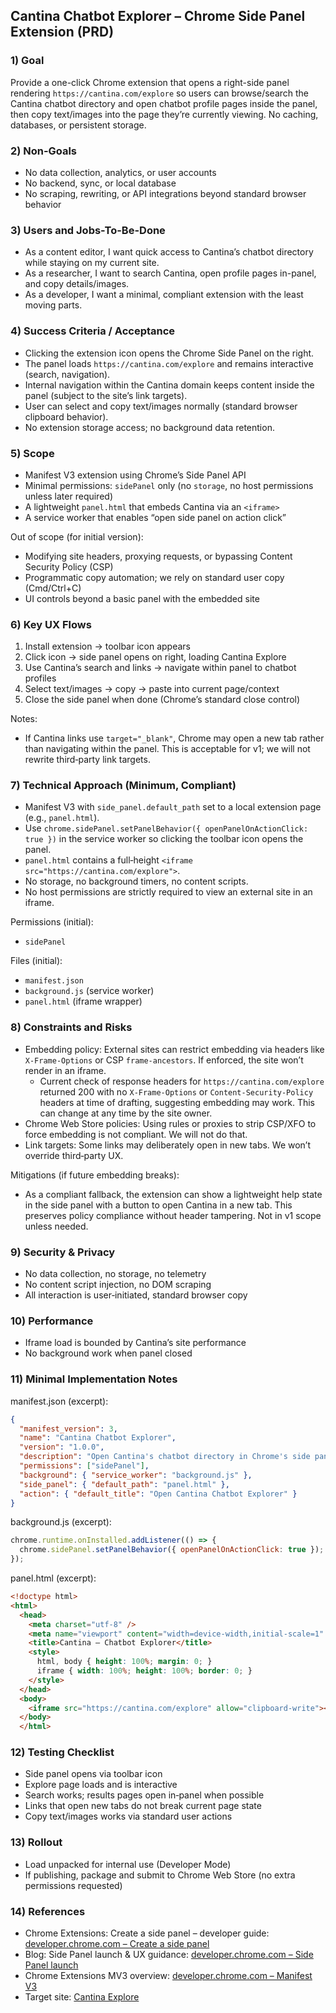 ## Cantina Chatbot Explorer – Chrome Side Panel Extension (PRD)

### 1) Goal
Provide a one-click Chrome extension that opens a right-side panel rendering `https://cantina.com/explore` so users can browse/search the Cantina chatbot directory and open chatbot profile pages inside the panel, then copy text/images into the page they’re currently viewing. No caching, databases, or persistent storage.

### 2) Non‑Goals
- No data collection, analytics, or user accounts
- No backend, sync, or local database
- No scraping, rewriting, or API integrations beyond standard browser behavior

### 3) Users and Jobs-To-Be-Done
- As a content editor, I want quick access to Cantina’s chatbot directory while staying on my current site.
- As a researcher, I want to search Cantina, open profile pages in-panel, and copy details/images.
- As a developer, I want a minimal, compliant extension with the least moving parts.

### 4) Success Criteria / Acceptance
- Clicking the extension icon opens the Chrome Side Panel on the right.
- The panel loads `https://cantina.com/explore` and remains interactive (search, navigation).
- Internal navigation within the Cantina domain keeps content inside the panel (subject to the site’s link targets).
- User can select and copy text/images normally (standard browser clipboard behavior).
- No extension storage access; no background data retention.

### 5) Scope
- Manifest V3 extension using Chrome’s Side Panel API
- Minimal permissions: `sidePanel` only (no `storage`, no host permissions unless later required)
- A lightweight `panel.html` that embeds Cantina via an `<iframe>`
- A service worker that enables “open side panel on action click”

Out of scope (for initial version):
- Modifying site headers, proxying requests, or bypassing Content Security Policy (CSP)
- Programmatic copy automation; we rely on standard user copy (Cmd/Ctrl+C)
- UI controls beyond a basic panel with the embedded site

### 6) Key UX Flows
1) Install extension → toolbar icon appears
2) Click icon → side panel opens on right, loading Cantina Explore
3) Use Cantina’s search and links → navigate within panel to chatbot profiles
4) Select text/images → copy → paste into current page/context
5) Close the side panel when done (Chrome’s standard close control)

Notes:
- If Cantina links use `target="_blank"`, Chrome may open a new tab rather than navigating within the panel. This is acceptable for v1; we will not rewrite third‑party link targets.

### 7) Technical Approach (Minimum, Compliant)
- Manifest V3 with `side_panel.default_path` set to a local extension page (e.g., `panel.html`).
- Use `chrome.sidePanel.setPanelBehavior({ openPanelOnActionClick: true })` in the service worker so clicking the toolbar icon opens the panel.
- `panel.html` contains a full‑height `<iframe src="https://cantina.com/explore">`.
- No storage, no background timers, no content scripts.
- No host permissions are strictly required to view an external site in an iframe.

Permissions (initial):
- `sidePanel`

Files (initial):
- `manifest.json`
- `background.js` (service worker)
- `panel.html` (iframe wrapper)

### 8) Constraints and Risks
- Embedding policy: External sites can restrict embedding via headers like `X-Frame-Options` or CSP `frame-ancestors`. If enforced, the site won’t render in an iframe.
  - Current check of response headers for `https://cantina.com/explore` returned 200 with no `X-Frame-Options` or `Content-Security-Policy` headers at time of drafting, suggesting embedding may work. This can change at any time by the site owner.
- Chrome Web Store policies: Using rules or proxies to strip CSP/XFO to force embedding is not compliant. We will not do that.
- Link targets: Some links may deliberately open in new tabs. We won’t override third‑party UX.

Mitigations (if future embedding breaks):
- As a compliant fallback, the extension can show a lightweight help state in the side panel with a button to open Cantina in a new tab. This preserves policy compliance without header tampering. Not in v1 scope unless needed.

### 9) Security & Privacy
- No data collection, no storage, no telemetry
- No content script injection, no DOM scraping
- All interaction is user‑initiated, standard browser copy

### 10) Performance
- Iframe load is bounded by Cantina’s site performance
- No background work when panel closed

### 11) Minimal Implementation Notes

manifest.json (excerpt):

```json
{
  "manifest_version": 3,
  "name": "Cantina Chatbot Explorer",
  "version": "1.0.0",
  "description": "Open Cantina's chatbot directory in Chrome's side panel.",
  "permissions": ["sidePanel"],
  "background": { "service_worker": "background.js" },
  "side_panel": { "default_path": "panel.html" },
  "action": { "default_title": "Open Cantina Chatbot Explorer" }
}
```

background.js (excerpt):

```js
chrome.runtime.onInstalled.addListener(() => {
  chrome.sidePanel.setPanelBehavior({ openPanelOnActionClick: true });
});
```

panel.html (excerpt):

```html
<!doctype html>
<html>
  <head>
    <meta charset="utf-8" />
    <meta name="viewport" content="width=device-width,initial-scale=1" />
    <title>Cantina – Chatbot Explorer</title>
    <style>
      html, body { height: 100%; margin: 0; }
      iframe { width: 100%; height: 100%; border: 0; }
    </style>
  </head>
  <body>
    <iframe src="https://cantina.com/explore" allow="clipboard-write"></iframe>
  </body>
  </html>
```

### 12) Testing Checklist
- Side panel opens via toolbar icon
- Explore page loads and is interactive
- Search works; results pages open in‑panel when possible
- Links that open new tabs do not break current page state
- Copy text/images works via standard user actions

### 13) Rollout
- Load unpacked for internal use (Developer Mode)
- If publishing, package and submit to Chrome Web Store (no extra permissions requested)

### 14) References
- Chrome Extensions: Create a side panel – developer guide: [developer.chrome.com – Create a side panel](https://developer.chrome.com/docs/extensions/develop/ui/create-a-side-panel)
- Blog: Side Panel launch & UX guidance: [developer.chrome.com – Side Panel launch](https://developer.chrome.com/blog/extension-side-panel-launch)
- Chrome Extensions MV3 overview: [developer.chrome.com – Manifest V3](https://developer.chrome.com/docs/extensions)
- Target site: [Cantina Explore](https://cantina.com/explore)


